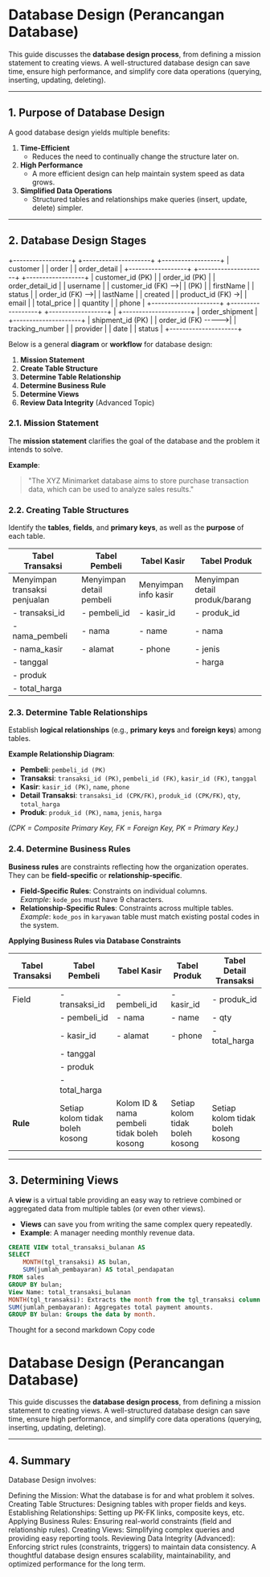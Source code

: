 # Database Design (Perancangan Database)

This guide discusses the **database design process**, from defining a mission statement to creating views. A well-structured database design can save time, ensure high performance, and simplify core data operations (querying, inserting, updating, deleting).

---

## 1. Purpose of Database Design

A good database design yields multiple benefits:
1. **Time-Efficient**  
   - Reduces the need to continually change the structure later on.
2. **High Performance**  
   - A more efficient design can help maintain system speed as data grows.
3. **Simplified Data Operations**  
   - Structured tables and relationships make queries (insert, update, delete) simpler.

---

## 2. Database Design Stages

+------------------+          +---------------------+          +------------------+
|    customer      |          |       order         |          |   order_detail   |
+------------------+          +---------------------+          +------------------+
| customer_id (PK) |          | order_id (PK)       |          | order_detail_id  |
| username         |          | customer_id (FK) -->|          | (PK)             |
| firstName        |          | status             |          | order_id (FK) -->|
| lastName         |          | created            |          | product_id (FK) ->|
| email            |          | total_price        |          | quantity          |
| phone            |          +---------------------+          +------------------+
+------------------+                  |
                                     +---------------------+
                                     |   order_shipment    |
                                     +---------------------+
                                     | shipment_id (PK)    |
                                     | order_id (FK) ----->|
                                     | tracking_number     |
                                     | provider            |
                                     | date                |
                                     | status              |
                                     +---------------------+

Below is a general **diagram** or **workflow** for database design:

1. **Mission Statement**  
2. **Create Table Structure**  
3. **Determine Table Relationship**  
4. **Determine Business Rule**  
5. **Determine Views**  
6. **Review Data Integrity** (Advanced Topic)

### 2.1. Mission Statement

The **mission statement** clarifies the goal of the database and the problem it intends to solve.

**Example**:  
> "The XYZ Minimarket database aims to store purchase transaction data, which can be used to analyze sales results."

### 2.2. Creating Table Structures

Identify the **tables**, **fields**, and **primary keys**, as well as the **purpose** of each table.

| Tabel Transaksi  | Tabel Pembeli       | Tabel Kasir       | Tabel Produk                |
|-------------------|---------------------|--------------------|-----------------------------|
| Menyimpan transaksi penjualan | Menyimpan detail pembeli | Menyimpan info kasir | Menyimpan detail produk/barang |
| - transaksi_id   | - pembeli_id        | - kasir_id         | - produk_id                 |
| - nama_pembeli   | - nama             | - name             | - nama                      |
| - nama_kasir     | - alamat           | - phone            | - jenis                     |
| - tanggal        |                     |                    | - harga                     |
| - produk         |                     |                    |                             |
| - total_harga    |                     |                    |                             |



### 2.3. Determine Table Relationships

Establish **logical relationships** (e.g., **primary keys** and **foreign keys**) among tables.

**Example Relationship Diagram**:

- **Pembeli**: `pembeli_id (PK)`
- **Transaksi**: `transaksi_id (PK)`, `pembeli_id (FK)`, `kasir_id (FK)`, `tanggal`
- **Kasir**: `kasir_id (PK)`, `name`, `phone`
- **Detail Transaksi**: `transaksi_id (CPK/FK)`, `produk_id (CPK/FK)`, `qty`, `total_harga`
- **Produk**: `produk_id (PK)`, `nama`, `jenis`, `harga`

*(CPK = Composite Primary Key, FK = Foreign Key, PK = Primary Key.)*

### 2.4. Determine Business Rules

**Business rules** are constraints reflecting how the organization operates. They can be **field-specific** or **relationship-specific**.

- **Field-Specific Rules**: Constraints on individual columns.  
  *Example*: `kode_pos` must have 9 characters.
- **Relationship-Specific Rules**: Constraints across multiple tables.  
  *Example*: `kode_pos` in `karyawan` table must match existing postal codes in the system.

**Applying Business Rules via Database Constraints**

| Tabel Transaksi  | Tabel Pembeli | Tabel Kasir | Tabel Produk  | Tabel Detail Transaksi |
|-------------------|--------------|------------|--------------|------------------------|
| Field            | - transaksi_id | - pembeli_id | - kasir_id  | - produk_id           |
|                  | - pembeli_id  | - nama       | - name       | - qty                 |
|                  | - kasir_id    | - alamat     | - phone      | - total_harga         |
|                  | - tanggal     |             |              |                        |
|                  | - produk      |             |              |                        |
|                  | - total_harga |             |              |                        |
| **Rule**         | Setiap kolom tidak boleh kosong | Kolom ID & nama pembeli tidak boleh kosong | Setiap kolom tidak boleh kosong | Setiap kolom tidak boleh kosong |

---

## 3. Determining Views

A **view** is a virtual table providing an easy way to retrieve combined or aggregated data from multiple tables (or even other views). 

- **Views** can save you from writing the same complex query repeatedly.
- **Example**: A manager needing monthly revenue data.

```sql
CREATE VIEW total_transaksi_bulanan AS
SELECT 
    MONTH(tgl_transaksi) AS bulan, 
    SUM(jumlah_pembayaran) AS total_pendapatan
FROM sales
GROUP BY bulan;
View Name: total_transaksi_bulanan
MONTH(tgl_transaksi): Extracts the month from the tgl_transaksi column.
SUM(jumlah_pembayaran): Aggregates total payment amounts.
GROUP BY bulan: Groups the data by month.

```

Thought for a second
markdown
Copy code
# Database Design (Perancangan Database)

This guide discusses the **database design process**, from defining a mission statement to creating views. A well-structured database design can save time, ensure high performance, and simplify core data operations (querying, inserting, updating, deleting).

---


## 4. Summary
Database Design involves:

Defining the Mission: What the database is for and what problem it solves.
Creating Table Structures: Designing tables with proper fields and keys.
Establishing Relationships: Setting up PK-FK links, composite keys, etc.
Applying Business Rules: Ensuring real-world constraints (field and relationship rules).
Creating Views: Simplifying complex queries and providing easy reporting tools.
Reviewing Data Integrity (Advanced): Enforcing strict rules (constraints, triggers) to maintain data consistency.
A thoughtful database design ensures scalability, maintainability, and optimized performance for the long term.
